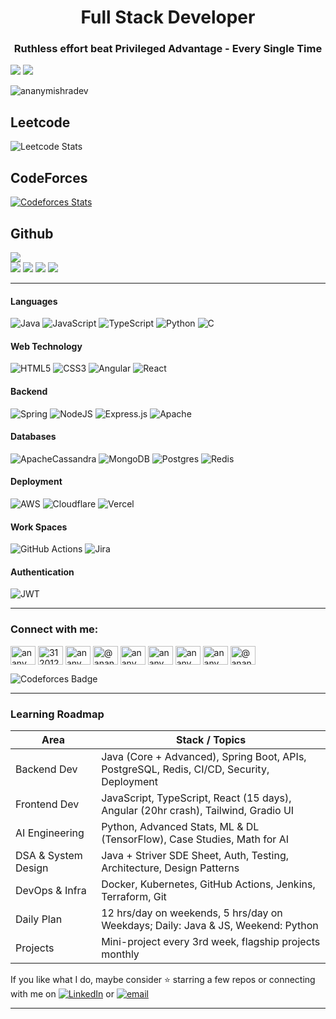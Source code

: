 <h1 align="center">Full Stack Developer</h1>
<h3 align="center">Ruthless effort beat Privileged Advantage - Every Single Time</h3>

![](https://quotes-github-readme.vercel.app/api?type=horizontal&theme=radical)
![](https://github-profile-trophy.vercel.app/?username=ananymishradev&theme=radical&no-frame=false&no-bg=false&margin-w=4)

<p align="left"> <img src="https://komarev.com/ghpvc/?username=ananymishradev&label=Profile%20views&color=0e75b6&style=flat" alt="ananymishradev" /> </p>


## Leetcode 

![Leetcode Stats](https://leetcard.jacoblin.cool/ananymishradev?ext=heatmap)

## CodeForces

[![Codeforces Stats](https://codeforces-readme-stats.vercel.app/api/card?username=ananymishradev)](https://codeforces.com/profile/ananymishradev)

## Github
  
![](https://github-readme-stats.vercel.app/api?username=ananymishradev&theme=dark&hide_border=false&include_all_commits=true&count_private=true)<br/>
![](https://nirzak-streak-stats.vercel.app/?user=ananymishradev&theme=dark&hide_border=false)
![](https://github-readme-stats.vercel.app/api/top-langs/?username=ananymishradev&theme=dark&hide_border=false&include_all_commits=true&count_private=true&layout=compact) ![](https://github-contributor-stats.vercel.app/api?username=ananymishradev&limit=5&theme=dark&combine_all_yearly_contributions=true) [![](https://visitcount.itsvg.in/api?id=ananymishradev&icon=0&color=0)](https://visitcount.itsvg.in)

---

#### Languages 
![Java](https://img.shields.io/badge/java-%23ED8B00.svg?style=for-the-badge&logo=openjdk&logoColor=white) 
![JavaScript](https://img.shields.io/badge/javascript-%23323330.svg?style=for-the-badge&logo=javascript&logoColor=%23F7DF1E) 
![TypeScript](https://img.shields.io/badge/typescript-%23007ACC.svg?style=for-the-badge&logo=typescript&logoColor=white) 
![Python](https://img.shields.io/badge/python-3670A0?style=for-the-badge&logo=python&logoColor=ffdd54) 
![C](https://img.shields.io/badge/c-%2300599C.svg?style=for-the-badge&logo=c&logoColor=white) 

#### Web Technology

![HTML5](https://img.shields.io/badge/html5-%23E34F26.svg?style=for-the-badge&logo=html5&logoColor=white) 
![CSS3](https://img.shields.io/badge/css3-%231572B6.svg?style=for-the-badge&logo=css3&logoColor=white) 
![Angular](https://img.shields.io/badge/angular-%23DD0031.svg?style=for-the-badge&logo=angular&logoColor=white) 
![React](https://img.shields.io/badge/react-%2320232a.svg?style=for-the-badge&logo=react&logoColor=%2361DAFB) 


#### Backend

![Spring](https://img.shields.io/badge/spring-%236DB33F.svg?style=for-the-badge&logo=spring&logoColor=white) 
![NodeJS](https://img.shields.io/badge/node.js-6DA55F?style=for-the-badge&logo=node.js&logoColor=white) 
![Express.js](https://img.shields.io/badge/express.js-%23404d59.svg?style=for-the-badge&logo=express&logoColor=%2361DAFB) 
![Apache](https://img.shields.io/badge/apache-%23D42029.svg?style=for-the-badge&logo=apache&logoColor=white) 

#### Databases

![ApacheCassandra](https://img.shields.io/badge/cassandra-%231287B1.svg?style=for-the-badge&logo=apache-cassandra&logoColor=white) 
![MongoDB](https://img.shields.io/badge/MongoDB-%234ea94b.svg?style=for-the-badge&logo=mongodb&logoColor=white) 
![Postgres](https://img.shields.io/badge/postgres-%23316192.svg?style=for-the-badge&logo=postgresql&logoColor=white) 
![Redis](https://img.shields.io/badge/redis-%23DD0031.svg?style=for-the-badge&logo=redis&logoColor=white) 

#### Deployment 

![AWS](https://img.shields.io/badge/AWS-%23FF9900.svg?style=for-the-badge&logo=amazon-aws&logoColor=white) 
![Cloudflare](https://img.shields.io/badge/Cloudflare-F38020?style=for-the-badge&logo=Cloudflare&logoColor=white) 
![Vercel](https://img.shields.io/badge/vercel-%23000000.svg?style=for-the-badge&logo=vercel&logoColor=white) 


#### Work Spaces

![GitHub Actions](https://img.shields.io/badge/github%20actions-%232671E5.svg?style=for-the-badge&logo=githubactions&logoColor=white) 
![Jira](https://img.shields.io/badge/jira-%230A0FFF.svg?style=for-the-badge&logo=jira&logoColor=white)

#### Authentication

![JWT](https://img.shields.io/badge/JWT-black?style=for-the-badge&logo=JSON%20web%20tokens) 


---

<h3 align="left">Connect with me:</h3>
<p align="left">
<a href="https://linkedin.com/in/ananymishradev" target="blank"><img align="center" src="https://raw.githubusercontent.com/rahuldkjain/github-profile-readme-generator/master/src/images/icons/Social/linked-in-alt.svg" alt="ananymishradev" height="30" width="40" /></a>
<a href="https://stackoverflow.com/users/31201232" target="blank"><img align="center" src="https://raw.githubusercontent.com/rahuldkjain/github-profile-readme-generator/master/src/images/icons/Social/stack-overflow.svg" alt="31201232" height="30" width="40" /></a>
<a href="https://codesandbox.com/ananymishradev" target="blank"><img align="center" src="https://raw.githubusercontent.com/rahuldkjain/github-profile-readme-generator/master/src/images/icons/Social/codesandbox.svg" alt="ananymishradev" height="30" width="40" /></a>
<a href="https://medium.com/@ananymishradev" target="blank"><img align="center" src="https://raw.githubusercontent.com/rahuldkjain/github-profile-readme-generator/master/src/images/icons/Social/medium.svg" alt="@ananymishradev" height="30" width="40" /></a>
<a href="https://www.youtube.com/c/ananymishradev" target="blank"><img align="center" src="https://raw.githubusercontent.com/rahuldkjain/github-profile-readme-generator/master/src/images/icons/Social/youtube.svg" alt="ananymishradev" height="30" width="40" /></a>
<a href="https://www.hackerrank.com/ananymishradev" target="blank"><img align="center" src="https://raw.githubusercontent.com/rahuldkjain/github-profile-readme-generator/master/src/images/icons/Social/hackerrank.svg" alt="ananymishradev" height="30" width="40" /></a>
<a href="https://codeforces.com/profile/ananymishradev" target="blank"><img align="center" src="https://raw.githubusercontent.com/rahuldkjain/github-profile-readme-generator/master/src/images/icons/Social/codeforces.svg" alt="ananymishradev" height="30" width="40" /></a>
<a href="https://www.leetcode.com/ananymishradev" target="blank"><img align="center" src="https://raw.githubusercontent.com/rahuldkjain/github-profile-readme-generator/master/src/images/icons/Social/leet-code.svg" alt="ananymishradev" height="30" width="40" /></a>
<a href="https://www.hackerearth.com/@ananymishradev" target="blank"><img align="center" src="https://raw.githubusercontent.com/rahuldkjain/github-profile-readme-generator/master/src/images/icons/Social/hackerearth.svg" alt="@ananymishradev" height="30" width="40" /></a>
</p>

![Codeforces Badge](https://codeforces-readme-stats.vercel.app/api/badge?username=ananymishradev)

---

### Learning Roadmap
| Area                     | Stack / Topics                                                                                      |
|--------------------------|-----------------------------------------------------------------------------------------------------|
| Backend Dev           | Java (Core + Advanced), Spring Boot, APIs, PostgreSQL, Redis, CI/CD, Security, Deployment           |
| Frontend Dev          | JavaScript, TypeScript, React (15 days), Angular (20hr crash), Tailwind, Gradio UI                  |
| AI Engineering        | Python, Advanced Stats, ML & DL (TensorFlow), Case Studies, Math for AI                             |
| DSA & System Design   | Java + Striver SDE Sheet, Auth, Testing, Architecture, Design Patterns                              |
| DevOps & Infra        | Docker, Kubernetes, GitHub Actions, Jenkins, Terraform, Git                                        |
| Daily Plan            | 12 hrs/day on weekends, 5 hrs/day on Weekdays; Daily: Java &  JS, Weekend: Python               |
| Projects              | Mini-project every 3rd week, flagship projects monthly                                              |



If you like what I do, maybe consider ⭐ starring a few repos or connecting with me on [![LinkedIn](https://img.shields.io/badge/LinkedIn-%230077B5.svg?logo=linkedin&logoColor=white)](https://linkedin.com/in/ananymishradev)  or [![email](https://img.shields.io/badge/Email-D14836?logo=gmail&logoColor=white)](mailto:anany.mishra.real@gmail.com) 


---



